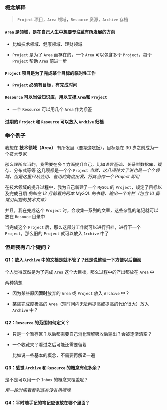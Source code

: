 ---
---

### 概念解释

> `Project` 项目，`Area` 领域，`Resource` 资源，`Archive` 存档

#### `Area` 是领域，是在自己人生中想要专注或有所发展的方向

- 比如技术领域、健康领域、理财领域

- `Project` 是为了 `Area` 而存在的，一个 `Area` 可以包含多个 `Project`，每个 `Project` 帮助 `Area` 前进一步

#### `Project` 项目是为了完成某个目标的临时性工作

- **`Project` 必须有目标，有完成时间**

#### `Resource` 可以当做知识库，用以支撑 `Area`和 `Project`

- 一个 `Resource` 可以用几个 `Area` 作为标签

#### 过期的 `Project` 和 `Resource` 可以放入 `Archive` 归档

### 举个例子

我想在 **技术领域（Area）** 有所发展（要靠这吃饭），目标是在 30 岁之前成为一个技术专家

那么理所应当的，我需要在多个方面提升自己，比如语言基础、关系型数据库、缓存、分布式等等
这几项都是一个个 `Project`
_当然，这几项往大了说也是一个个领域，但是这里只从会用、善用的角度出发，将其当作一个 Project 即可_

在技术领域的提升过程中，我为自己新建了一个 `MySQL` 的 `Project`，规定了目标以及完成日期
_例如在 12 月前看完两本 MySQL 的书籍、输出一个专栏（包含 10 篇常见问题的技术文章）_

并且，我在完成这个 `Project` 时，会收集一系列的文章，这些杂乱的笔记就可以放在 `Resouce` 目录中

当完成这个 `Project` 后，那么这部分工作就可以进行归档，进行下一个 `Project`，那么旧的 `Project` 就可以放入 `Archive` 中了

### 但是我有几个疑问？

#### Q1：放入 `Archive` 中的文档是就不管了？还是说整理一下方便以后翻阅

个人觉得既然是为了完成 `Area` 这个大目标，那么过程中的产出都放在 `Area` 中

两种猜想

- 因为某些原因**暂时**放弃的 `Area` 或 `Project` 放入 `Archive` 中？

- 某些完成度极高的 `Area`（短时间内无法再提高或提高的代价很大）放入 `Archive` 中？

#### Q2：`Resource` 的范围如何定义？

- 只是一个暂存区？以后都需要自己消化理解吸收后输出？会被逐渐清空？

- 一个收藏夹？看过之后可能还需要留着

  比如说一些基本的概念，不需要再解读一遍

#### Q3：感觉 `Archive` 和 `Resource` 的概念有点多余？

是不是可以用一个 `Inbox` 的概念来覆盖呢？

_用一段时间看看到底有没有用嘿嘿_

#### Q4：平时随手记的笔记应该放在哪个里面？
